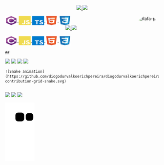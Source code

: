
<div align="center">
  <a href="https://github.com/diogodurvalkoerichpereira">
  <img height="180em" src="https://github-readme-stats.vercel.app/api?username=diogodurvalkoerichpereira&show_icons=blue&theme=blue&include_all_commits=true&count_private=true"/>  <img height="180em" src="https://github-readme-stats.vercel.app/api/top-langs/?username=diogodurvalkoerichpereira&layout=compact&langs_count=7&theme=blue"/>
</div>
<div style="display: inline_block"><br>
  <img align="center" alt="Rafa-Csharp" height="30" width="40" src="https://raw.githubusercontent.com/devicons/devicon/master/icons/csharp/csharp-original.svg">
  <img align="center" alt="Rafa-Js" height="30" width="40" src="https://raw.githubusercontent.com/devicons/devicon/master/icons/javascript/javascript-plain.svg">
  <img align="center" alt="Rafa-Ts" height="30" width="40" src="https://raw.githubusercontent.com/devicons/devicon/master/icons/typescript/typescript-plain.svg">
  <img align="center" alt="Rafa-HTML" height="30" width="40" src="https://raw.githubusercontent.com/devicons/devicon/master/icons/html5/html5-original.svg">
  <img align="center" alt="Rafa-CSS" height="30" width="40" src="https://raw.githubusercontent.com/devicons/devicon/master/icons/css3/css3-original.svg">
 <img align="right" alt="Rafa-pic" height="150" style="border-radius:50px;" src="https://media.discordapp.net/attachments/639956127056134178/890373478988013628/Publicacoes_Instagram_1_1.png?width=676&height=676">


<div align="center">
    <a href="https://github.com/diogodurvalkoerichpereira">
    <img height="180em" src="https://github-readme-stats.vercel.app/api?username=diogodurvalkoerichpereira&show_icons=blue&theme=blue&include_all_commits=true&count_private=true"/>
    <img height="180em" src="https://github-readme-stats.vercel.app/api/top-langs/?username=diogodurvalkoerichpereira&layout=compact&langs_count=7&theme=blue"/>
  </div>
  <div style="display: inline_block"><br>
    <img align="center" alt="Rafa-Csharp" height="30" width="40" src="https://raw.githubusercontent.com/devicons/devicon/master/icons/csharp/csharp-original.svg">
    <img align="center" alt="Rafa-Js" height="30" width="40" src="https://raw.githubusercontent.com/devicons/devicon/master/icons/javascript/javascript-plain.svg">
    <img align="center" alt="Rafa-Ts" height="30" width="40" src="https://raw.githubusercontent.com/devicons/devicon/master/icons/typescript/typescript-plain.svg">
    <img align="center" alt="Rafa-HTML" height="30" width="40" src="https://raw.githubusercontent.com/devicons/devicon/master/icons/html5/html5-original.svg">
    <img align="center" alt="Rafa-CSS" height="30" width="40" src="https://raw.githubusercontent.com/devicons/devicon/master/icons/css3/css3-original.svg">
  
  
   </div>
    
    ##
   
  <div> 
   <a href="https://instagram.com/diogokoerich" target="_blank"><img src="https://img.shields.io/badge/-Instagram-%23E4405F?style=for-the-badge&logo=instagram&logoColor=white" target="_blank"></a>
    <a href = "mailto:diogodurvalkoerichpereira@gmail.com"><img src="https://img.shields.io/badge/-Gmail-%23333?style=for-the-badge&logo=gmail&logoColor=white" target="_blank"></a>
    <a href="https://www.linkedin.com/in/diogokoerich" target="_blank"><img src="https://img.shields.io/badge/-LinkedIn-%230077B5?style=for-the-badge&logo=linkedin&logoColor=white" target="_blank"></a> 
   <a href="https://discord.gg/diogokoerich#8274" target="_blank"><img src="https://img.shields.io/badge/Discord-7289DA?style=for-the-badge&logo=discord&logoColor=white" target="_blank"></a> 
 
    ![Snake animation](https://github.com/diogodurvalkoerichpereira/diogodurvalkoerichpereira/blob/output/github-contribution-grid-snake.svg)
   
  </div>
 </div>
  
  ##
 
<div> 
 <a href="https://instagram.com/diogokoerich" target="_blank"><img src="https://img.shields.io/badge/-Instagram-%23E4405F?style=for-the-badge&logo=instagram&logoColor=white" target="_blank"></a>
  <a href = "mailto:diogodurvalkoerichpereira@gmail.com"><img src="https://img.shields.io/badge/-Gmail-%23333?style=for-the-badge&logo=gmail&logoColor=white" target="_blank"></a>
  <a href="https://www.linkedin.com/in/diogokoerich" target="_blank"><img src="https://img.shields.io/badge/-LinkedIn-%230077B5?style=for-the-badge&logo=linkedin&logoColor=white" target="_blank"></a> 

  ![Snake animation](https://github.com/diogodurvalkoerichpereira/diogodurvalkoerichpereira/blob/output/github-contribution-grid-snake.svg)
 
</div>
